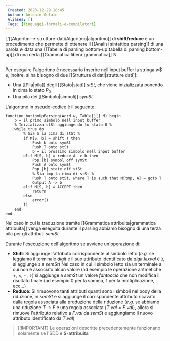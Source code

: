 ```yaml
---
 Created: 2023-12-29 18:45
 Author: Antonio Gelain
 Aliases: []
 Tags: [linguaggi-formali-e-compilatori]
---
```


L'[[Algoritmi-e-strutture-dati/Algoritmo|algoritmo]] di **shift/reduce** è un procedimento che permette di ottenere il [[Analisi sintattica|parsing]] di una parola $w$ data una [[Tabella di parsing bottom-up|tabella di parsing bottom-up]] di una certa [[Grammatica libera|grammatica]] $\mathcal{G}$

---

Per eseguire l'algoritmo è necessario inserire nell'input buffer la stringa $w\$$ e, inoltre, si ha bisogno di due [[Struttura di dati|strutture dati]]:
- Una [[Pila|pila]] degli [[Stato|stati]] $stSt$, che viene inizializzata ponendo in cima lo stato $P_{0}$
- Una pila dei [[Simbolo|simboli]] $symSt$

L'algoritmo in pseudo-codice è il seguente:
```
function bottomUpParsing(Word w, Table[][] M) begin
    b = il primo simbolo nell'input buffer
    % Inizializza stSt aggiungendo lo stato 0 %
    while true do
        % Sia S la cima di stSt %
        if M[S, b] = shift T then
            Push b onto symSt
            Push T onto stSt
            b = il prossimo simbolo nell'input buffer
        elif M[S, b] = reduce A -> b then
            Pop |b| symbol off symSt
            Push A onto symSt
            Pop |b| state off stSt
            % Sia tmp la cima di stSt %
            Push T onto stSt, where T is such that M[tmp, A] = goto T
            Output A -> b
        elif M[S, b] = ACCEPT then
            return
        else
            error()
        fi
    end
end
```

Nel caso in cui la traduzione tramite [[Grammatica attribuita|grammatica attribuita]] venga eseguita durante il parsing abbiamo bisogno di una terza pila per gli attributi $semSt$

Durante l'esecuzione dell'algoritmo se avviene un'operazione di:
- **Shift**: Si aggiunge l'attributo corrispondente al simbolo letto (*e.g.* se leggiamo il terminale $digit$ e il suo attributo identificato da $digit.lexval$ è `3`, si aggiunge `3` a $semSt$)
    Nel caso in cui il simbolo letto sia un terminale a cui non è associato alcun valore (ad esempio le operazione aritmetiche $+$, $\times$, $-$, $\div$) si aggiunge a $semSt$ un valore *fantoccio* che non modifica il risultato finale (ad esempio $0$ per la somma, $1$ per la moltiplicazione, ecc...)
- **Reduce**: Si rimuovono tanti attributi quanti sono i simboli nel body della riduzione, in $semSt$ e si aggiunge il corrispondente attributo ricavato dalla regola associata alla produzione della riduzione (*e.g.* se abbiamo una riduzione $T \rightarrow F$ e una regola associata $\{ T.val = F.val \}$, allora si rimuove l'attributo relativo a $F.val$ da $semSt$ e aggiungiamo il nuovo attributo identificato da $T.val$)

> [!IMPORTANT] Le operazioni descritte precedentemente funzionano solamente se l'SDD è **S-attribuita**
